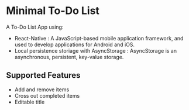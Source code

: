 # Minimal To-Do List



A To-Do List App using: 
* React-Native : A JavaScript-based mobile application framework, and used to develop applications for Android and iOS. 
* Local persistence storiage with AsyncStorage : AsyncStorage is an asynchronous, persistent, key-value storage. 
## Supported Features
* Add and remove items
* Cross out completed items
* Editable title
